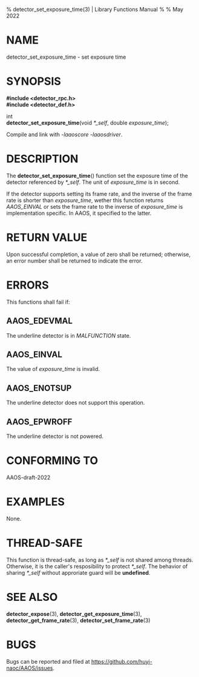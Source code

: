 % detector\_set\_exposure\_time(3) | Library Functions Manual
%
% May 2022

NAME
====

detector\_set\_exposure\_time - set exposure time

SYNOPSIS
========

**#include <detector_rpc.h>**  
**#include <detector_def.h>**

int  
**detector_set_exposure_time**(void *\*\_self*, double *exposure\_time*);

Compile and link with *-laaoscore* *-laaosdriver*.

DESCRIPTION
===========

The **detector_set_exposure_time**() function set the exposure time of the detector referenced by *\*\_self*. The unit of *exposure\_time* is in second.

If the detector supports setting its frame rate, and the inverse of the frame rate is shorter than *exposure\_time*, wether this function returns *AAOS\_EINVAL* or sets the frame rate to the inverse of *exposure_time* is implementation specific. In AAOS, it specified to the  latter.

RETURN VALUE
============

Upon successful completion, a value of zero shall be returned; otherwise, an error number shall be returned to indicate the error.

ERRORS
======

This functions shall fail if:

AAOS\_EDEVMAL
------------

The underline detector is in *MALFUNCTION* state.

AAOS\_EINVAL
------------

The value of *exposure\_time* is invalid. 

AAOS\_ENOTSUP
------------

The underline detector does not support this operation.

AAOS\_EPWROFF
------------

The underline detector is not powered.

CONFORMING TO
=============

AAOS-draft-2022

EXAMPLES
========

None.

THREAD-SAFE
===========

This function is thread-safe, as long as *\*\_self* is not shared among threads. Otherwise, it is the caller's resposibility to protect *\*\_self*. The behavior of sharing *\*\_self* without approriate guard will be **undefined**.

SEE ALSO
========

**detector_expose**(3), **detector_get_exposure_time**(3), **detector_get_frame_rate**(3), **detector_set_frame_rate**(3)

BUGS
====

Bugs can be reported and filed at https://github.com/huyi-naoc/AAOS/issues.

